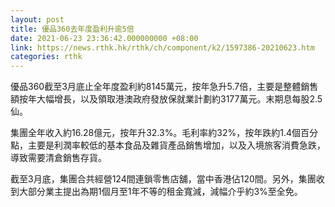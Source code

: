```yaml
---
layout: post
title: 優品360去年度盈利升逾5倍
date: 2021-06-23 23:36:42.000000000 +08:00
link: https://news.rthk.hk/rthk/ch/component/k2/1597386-20210623.htm
categories: rthk
---
```


優品360截至3月底止全年度盈利約8145萬元，按年急升5.7倍，主要是整體銷售額按年大幅增長，以及領取港澳政府發放保就業計劃約3177萬元。末期息每股2.5仙。

集團全年收入約16.28億元，按年升32.3%。毛利率約32%，按年跌約1.4個百分點，主要是利潤率較低的基本食品及雜貨產品銷售增加，以及入境旅客消費急跌，導致需要清倉銷售存貨。

截至3月底，集團合共經營124間連鎖零售店舖，當中香港佔120間。另外，集團收到大部分業主提出為期1個月至1年不等的租金寬減，減幅介乎約3%至全免。
